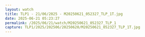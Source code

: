 ```yaml
---
layout: watch
title: TLP1 - 21/06/2025 - M20250621_052327_TLP_1T.jpg
date: 2025-06-21 05:23:27
permalink: /2025/06/21/watch/M20250621_052327_TLP_1
capture: TLP1/2025/202506/20250620/M20250621_052327_TLP_1T.jpg
---
```

